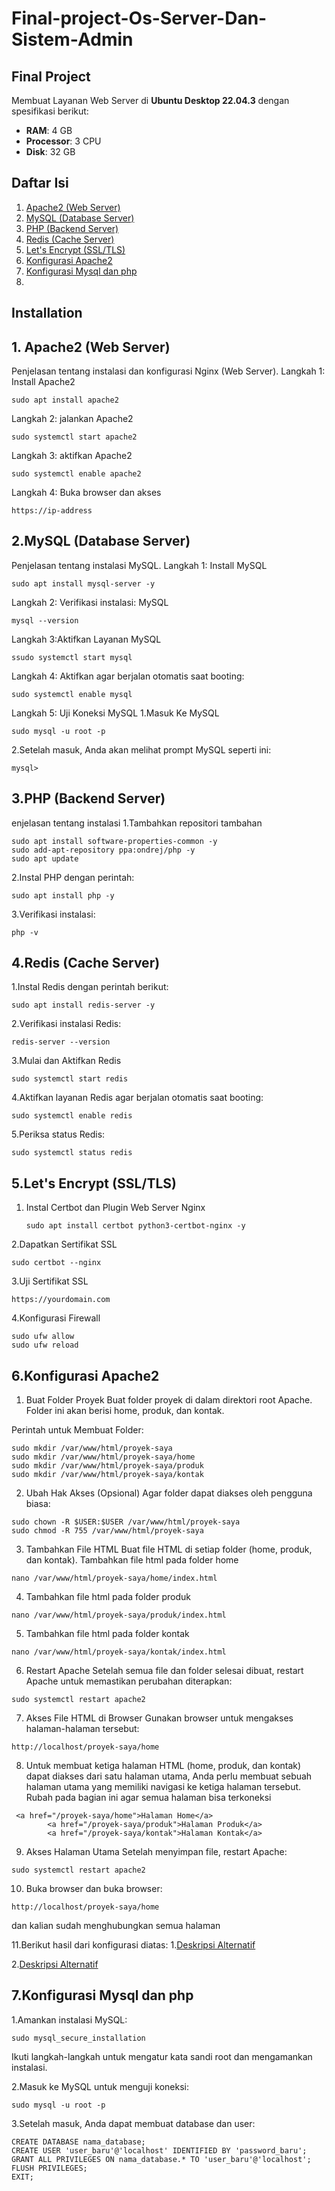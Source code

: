 # Final-project-Os-Server-Dan-Sistem-Admin

## Final Project

Membuat Layanan Web Server di **Ubuntu Desktop 22.04.3** dengan spesifikasi berikut:
- **RAM**: 4 GB  
- **Processor**: 3 CPU  
- **Disk**: 32 GB

## Daftar Isi
1. [Apache2 (Web Server)](#1-nginx-web-server)
2. [MySQL (Database Server)](#2-mysql-dabase-server)
3. [PHP (Backend Server)](#3-php-backend-server)
4. [Redis (Cache Server)](#4-redis-cache-server)
5. [Let's Encrypt (SSL/TLS)](#5-lets-encrypt)
6. [Konfigurasi Apache2](#6-Konfigurasi-apache2)
7. [Konfigurasi Mysql dan php](#7-Konfigurasi-Mysql-dan-php)
8. 

## Installation
## 1. Apache2 (Web Server)
Penjelasan tentang instalasi dan konfigurasi Nginx (Web Server).
Langkah 1: Install Apache2
```
sudo apt install apache2
```
Langkah 2: jalankan Apache2
```
sudo systemctl start apache2
```
Langkah 3: aktifkan Apache2
```
sudo systemctl enable apache2
```
Langkah 4: Buka browser dan akses
```
https://ip-address
```
## 2.MySQL (Database Server)
Penjelasan tentang instalasi MySQL.
Langkah 1: Install MySQL
```
sudo apt install mysql-server -y
```
Langkah 2: Verifikasi instalasi: MySQL
```
mysql --version
```
Langkah 3:Aktifkan Layanan MySQL
```
ssudo systemctl start mysql
```
Langkah 4: Aktifkan agar berjalan otomatis saat booting:
```
sudo systemctl enable mysql 
```
Langkah 5: Uji Koneksi MySQL
1.Masuk Ke MySQL
```
sudo mysql -u root -p
```
2.Setelah masuk, Anda akan melihat prompt MySQL seperti ini:
```
mysql>
```
## 3.PHP (Backend Server)
enjelasan tentang instalasi
1.Tambahkan repositori tambahan
```
sudo apt install software-properties-common -y
sudo add-apt-repository ppa:ondrej/php -y
sudo apt update
```
2.Instal PHP dengan perintah:
```
sudo apt install php -y
```
3.Verifikasi instalasi:
```
php -v
```
## 4.Redis (Cache Server)
1.Instal Redis dengan perintah berikut:
```
sudo apt install redis-server -y
```
2.Verifikasi instalasi Redis:
```
redis-server --version
```
3.Mulai dan Aktifkan Redis
```
sudo systemctl start redis
```
4.Aktifkan layanan Redis agar berjalan otomatis saat booting:
```
sudo systemctl enable redis
```
5.Periksa status Redis:
```
sudo systemctl status redis
```
## 5.Let's Encrypt (SSL/TLS)
1. Instal Certbot dan Plugin Web Server
   Nginx
   ```
   sudo apt install certbot python3-certbot-nginx -y
   ```
2.Dapatkan Sertifikat SSL
```
sudo certbot --nginx
```
3.Uji Sertifikat SSL
```
https://yourdomain.com
```
4.Konfigurasi Firewall
```
sudo ufw allow
sudo ufw reload
```

## 6.Konfigurasi Apache2
1. Buat Folder Proyek
Buat folder proyek di dalam direktori root Apache. Folder ini akan berisi home, produk, dan kontak.

Perintah untuk Membuat Folder:
```
sudo mkdir /var/www/html/proyek-saya
sudo mkdir /var/www/html/proyek-saya/home
sudo mkdir /var/www/html/proyek-saya/produk
sudo mkdir /var/www/html/proyek-saya/kontak
```
2. Ubah Hak Akses (Opsional)
Agar folder dapat diakses oleh pengguna biasa:
```
sudo chown -R $USER:$USER /var/www/html/proyek-saya
sudo chmod -R 755 /var/www/html/proyek-saya
```
3. Tambahkan File HTML
Buat file HTML di setiap folder (home, produk, dan kontak).
Tambahkan file html pada folder home
```
nano /var/www/html/proyek-saya/home/index.html
```
4. Tambahkan file html pada folder produk
```
nano /var/www/html/proyek-saya/produk/index.html
```
5. Tambahkan file html pada folder kontak
```
nano /var/www/html/proyek-saya/kontak/index.html
```
6. Restart Apache
Setelah semua file dan folder selesai dibuat, restart Apache untuk memastikan perubahan diterapkan:
```
sudo systemctl restart apache2
```
7. Akses File HTML di Browser
Gunakan browser untuk mengakses halaman-halaman tersebut:
```
http://localhost/proyek-saya/home
```
8. Untuk membuat ketiga halaman HTML (home, produk, dan kontak) dapat diakses dari satu halaman utama, Anda perlu membuat 
sebuah halaman utama yang memiliki navigasi ke ketiga halaman tersebut.
Rubah pada bagian ini agar semua halaman bisa terkoneksi

```
 <a href="/proyek-saya/home">Halaman Home</a>
        <a href="/proyek-saya/produk">Halaman Produk</a>
        <a href="/proyek-saya/kontak">Halaman Kontak</a>
```
9. Akses Halaman Utama
Setelah menyimpan file, restart Apache:
```
sudo systemctl restart apache2
```
10. Buka browser dan buka browser:
```
http://localhost/proyek-saya/home
```
dan kalian sudah menghubungkan semua halaman 

11.Berikut hasil dari konfigurasi diatas:
1.[Deskripsi Alternatif](https://github.com/Stryver-dtm/Final-project-Os-Server-Dan-Sistem-Admin/blob/main/1.png?raw=true)

2.[Deskripsi Alternatif](1.png)


## 7.Konfigurasi Mysql dan php
1.Amankan instalasi MySQL:
```
sudo mysql_secure_installation
```
Ikuti langkah-langkah untuk mengatur kata sandi root dan mengamankan instalasi.

2.Masuk ke MySQL untuk menguji koneksi:
```
sudo mysql -u root -p
```

3.Setelah masuk, Anda dapat membuat database dan user:
```
CREATE DATABASE nama_database;
CREATE USER 'user_baru'@'localhost' IDENTIFIED BY 'password_baru';
GRANT ALL PRIVILEGES ON nama_database.* TO 'user_baru'@'localhost';
FLUSH PRIVILEGES;
EXIT;
```
